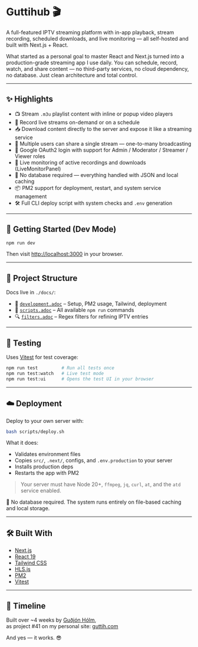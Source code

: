 # Guttihub 🎬

A full-featured IPTV streaming platform with in-app playback, stream recording, scheduled downloads, and live monitoring — all self-hosted and built with Next.js + React.

What started as a personal goal to master React and Next.js turned into a production-grade streaming app I use daily. You can schedule, record, watch, and share content — no third-party services, no cloud dependency, no database. Just clean architecture and total control.

---

## ✨ Highlights

- 📺 Stream `.m3u` playlist content with inline or popup video players
- 🔴 Record live streams on-demand or on a schedule
- 📥 Download content directly to the server and expose it like a streaming service
- 👥 Multiple users can share a single stream — one-to-many broadcasting
- 🔐 Google OAuth2 login with support for Admin / Moderator / Streamer / Viewer roles
- 📡 Live monitoring of active recordings and downloads (LiveMonitorPanel)
- 🧠 No database required — everything handled with JSON and local caching
- 📦 PM2 support for deployment, restart, and system service management
- 🛠️ Full CLI deploy script with system checks and `.env` generation

---

## 🚀 Getting Started (Dev Mode)

```bash
npm run dev
```

Then visit [http://localhost:3000](http://localhost:3000) in your browser.

---

## 📁 Project Structure

Docs live in `./docs/`:

- 📘 [`development.adoc`](./docs/development.adoc) – Setup, PM2 usage, Tailwind, deployment
- 🔧 [`scripts.adoc`](./docs/scripts.adoc) – All available `npm run` commands
- 🔍 [`filters.adoc`](./docs/filters.adoc) – Regex filters for refining IPTV entries

---

## 🧪 Testing

Uses [Vitest](https://vitest.dev) for test coverage:

```bash
npm run test         # Run all tests once
npm run test:watch   # Live test mode
npm run test:ui      # Opens the test UI in your browser
```

---

## ☁️ Deployment

Deploy to your own server with:

```bash
bash scripts/deploy.sh
```

What it does:
- Validates environment files
- Copies `src/`, `.next/`, configs, and `.env.production` to your server
- Installs production deps
- Restarts the app with PM2

> Your server must have Node 20+, `ffmpeg`, `jq`, `curl`, `at`, and the `atd` service enabled.

🧠 No database required. The system runs entirely on file-based caching and local storage.

---

## 🛠️ Built With

- [Next.js](https://nextjs.org)
- [React 19](https://react.dev)
- [Tailwind CSS](https://tailwindcss.com)
- [HLS.js](https://github.com/video-dev/hls.js)
- [PM2](https://pm2.keymetrics.io/)
- [Vitest](https://vitest.dev)

---

## 📅 Timeline

Built over ~4 weeks by [Guðjón Hólm](https://github.com/guttih),  
as project #41 on my personal site: [guttih.com](https://guttih.com)

And yes — it works. 😎  
